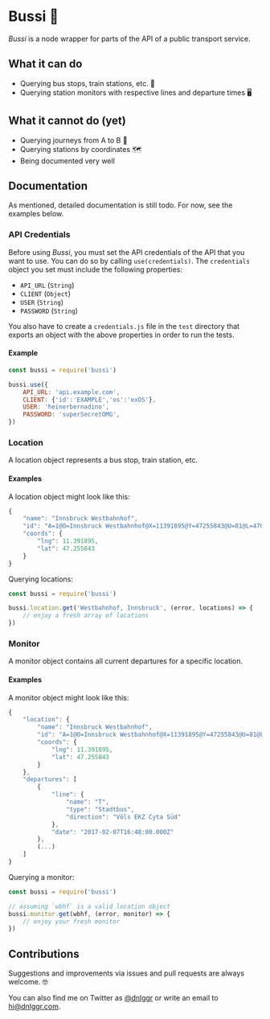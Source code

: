 # Bussi 🚌

*Bussi* is a node wrapper for parts of the API of a public transport service.

## What it can do

- Querying bus stops, train stations, etc. 📍
- Querying station monitors with respective lines and departure times 🖥

## What it cannot do (yet)

- Querying journeys from A to B 🚀
- Querying stations by coordinates 🗺
- Being documented very well


## Documentation

As mentioned, detailed documentation is still todo. For now, see the examples below.

### API Credentials

Before using *Bussi*, you must set the API credentials of the API that you want to use. You can do so by calling `use(credentials)`. The `credentials` object you set must include the following properties:

- `API_URL` (`String`)
- `CLIENT` (`Object`)
- `USER` (`String`)
- `PASSWORD` (`String`)

You also have to create a `credentials.js` file in the `test` directory that exports an object with the above properties in order to run the tests.

#### Example

``` javascript
const bussi = require('bussi')

bussi.use({
    API_URL: 'api.example.com',
    CLIENT: {'id':'EXAMPLE','os':'exOS'},
    USER: 'heinerbernadino',
    PASSWORD: 'superSecretOMG',
})
```

### Location

A location object represents a bus stop, train station, etc.

#### Examples

A location object might look like this:

``` javascript
{
    "name": "Innsbruck Westbahnhof",
    "id": "A=1@O=Innsbruck Westbahnhof@X=11391895@Y=47255843@U=81@L=470118900@B=1@p=1486421941@",
    "coords": {
        "lng": 11.391895,
        "lat": 47.255843
    }
}
```

Querying locations:

``` javascript
const bussi = require('bussi')

bussi.location.get('Westbahnhof, Innsbruck', (error, locations) => {
    // enjoy a fresh array of locations
})
```

### Monitor

A monitor object contains all current departures for a specific location.

#### Examples

A monitor object might look like this:

``` javascript
{
    "location": {
        "name": "Innsbruck Westbahnhof",
        "id": "A=1@O=Innsbruck Westbahnhof@X=11391895@Y=47255843@U=81@L=470118900@B=1@p=1486421941@",
        "coords": {
            "lng": 11.391895,
            "lat": 47.255843
        }
    },
    "departures": [
        {
            "line": {
                "name": "T",
                "type": "Stadtbus",
                "direction": "Völs EKZ Cyta Süd"
            },
            "date": "2017-02-07T16:48:00.000Z"
        },
        (...)
    ]
}
```

Querying a monitor:

``` javascript
const bussi = require('bussi')

// assuming `wbhf` is a valid location object
bussi.monitor.get(wbhf, (error, monitor) => {
    // enjoy your fresh monitor
})
```

## Contributions

Suggestions and improvements via issues and pull requests are always welcome. 🤓

You can also find me on Twitter as [@dnlggr](https://twitter.com/dnlggr) or write an email to <hi@dnlggr.com>.
